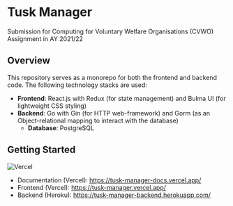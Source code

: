 # Tusk Manager

Submission for Computing for Voluntary Welfare Organisations (CVWO) Assignment in AY 2021/22

## Overview

This repository serves as a monorepo for both the frontend and backend code. The following technology stacks are used:
-	**Frontend**: React.js with Redux (for state management) and Bulma UI (for lightweight CSS styling)
-	**Backend**: Go with Gin (for HTTP web-framework) and Gorm (as an Object-relational mapping to interact with the database)
    - **Database**: PostgreSQL

## Getting Started

![Vercel](https://vercelbadge.vercel.app/api/EmilyOng/cvwo)

- Documentation (Vercel): https://tusk-manager-docs.vercel.app/
- Frontend (Vercel): https://tusk-manager.vercel.app/
- Backend (Heroku): https://tusk-manager-backend.herokuapp.com/
